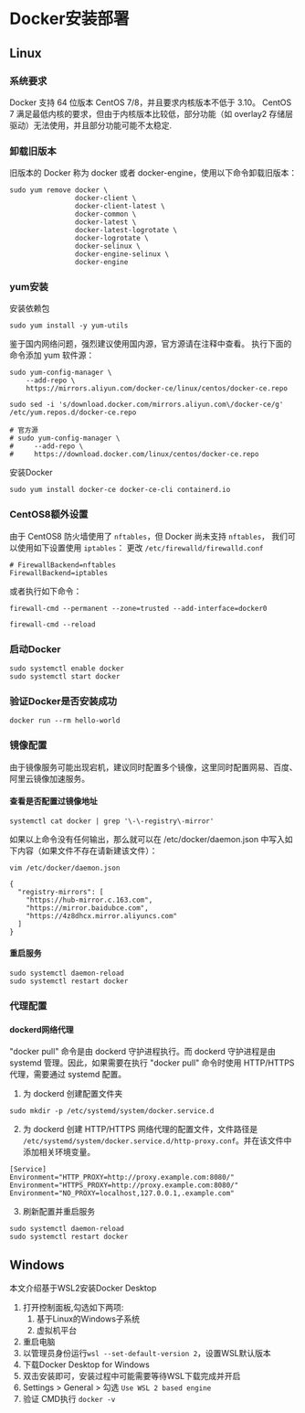 # Docker安装部署

## Linux

### 系统要求
Docker 支持 64 位版本 CentOS 7/8，并且要求内核版本不低于 3.10。 CentOS 7 满足最低内核的要求，但由于内核版本比较低，部分功能（如 overlay2 存储层驱动）无法使用，并且部分功能可能不太稳定.

### 卸载旧版本
旧版本的 Docker 称为 docker 或者 docker-engine，使用以下命令卸载旧版本：
```shell
sudo yum remove docker \
                docker-client \
                docker-client-latest \
                docker-common \
                docker-latest \
                docker-latest-logrotate \
                docker-logrotate \
                docker-selinux \
                docker-engine-selinux \
                docker-engine
```
### yum安装

安装依赖包
```shell
sudo yum install -y yum-utils
```

鉴于国内网络问题，强烈建议使用国内源，官方源请在注释中查看。
执行下面的命令添加 yum 软件源：
```shell
sudo yum-config-manager \
    --add-repo \
    https://mirrors.aliyun.com/docker-ce/linux/centos/docker-ce.repo

sudo sed -i 's/download.docker.com/mirrors.aliyun.com\/docker-ce/g' /etc/yum.repos.d/docker-ce.repo

# 官方源
# sudo yum-config-manager \
#     --add-repo \
#     https://download.docker.com/linux/centos/docker-ce.repo
```

安装Docker
```shell
sudo yum install docker-ce docker-ce-cli containerd.io
```

### CentOS8额外设置
由于 CentOS8 防火墙使用了 `nftables`，但 Docker 尚未支持 `nftables`， 我们可以使用如下设置使用 `iptables`：
更改 `/etc/firewalld/firewalld.conf`
```shell
# FirewallBackend=nftables
FirewallBackend=iptables
```
或者执行如下命令：
```shell
firewall-cmd --permanent --zone=trusted --add-interface=docker0

firewall-cmd --reload
```

### 启动Docker
```shell
sudo systemctl enable docker
sudo systemctl start docker
```

### 验证Docker是否安装成功
```shell
docker run --rm hello-world
```


### 镜像配置
由于镜像服务可能出现宕机，建议同时配置多个镜像，这里同时配置网易、百度、阿里云镜像加速服务。

#### 查看是否配置过镜像地址

```shell
systemctl cat docker | grep '\-\-registry\-mirror'
```
如果以上命令没有任何输出，那么就可以在 /etc/docker/daemon.json 中写入如下内容（如果文件不存在请新建该文件）：

```shell
vim /etc/docker/daemon.json

{
  "registry-mirrors": [
    "https://hub-mirror.c.163.com",
    "https://mirror.baidubce.com",
    "https://4z8dhcx.mirror.aliyuncs.com"
  ]
}
```

#### 重启服务
```shell
sudo systemctl daemon-reload
sudo systemctl restart docker
```

### 代理配置

#### dockerd网络代理
"docker pull" 命令是由 dockerd 守护进程执行。而 dockerd 守护进程是由 systemd 管理。因此，如果需要在执行 "docker pull" 命令时使用 HTTP/HTTPS 代理，需要通过 systemd 配置。

1. 为 dockerd 创建配置文件夹

```shell
sudo mkdir -p /etc/systemd/system/docker.service.d
```

2. 为 dockerd 创建 HTTP/HTTPS 网络代理的配置文件，文件路径是 `/etc/systemd/system/docker.service.d/http-proxy.conf`。并在该文件中添加相关环境变量。

```shell
[Service]
Environment="HTTP_PROXY=http://proxy.example.com:8080/"
Environment="HTTPS_PROXY=http://proxy.example.com:8080/"
Environment="NO_PROXY=localhost,127.0.0.1,.example.com"
```

3. 刷新配置并重启服务

```shell
sudo systemctl daemon-reload
sudo systemctl restart docker
```

## Windows

本文介绍基于WSL2安装Docker Desktop

1. 打开控制面板,勾选如下两项:  
   1. 基于Linux的Windows子系统
   2. 虚拟机平台
2. 重启电脑
3. 以管理员身份运行`wsl --set-default-version 2`，设置WSL默认版本
4. 下载Docker Desktop for Windows
5. 双击安装即可，安装过程中可能需要等待WSL下载完成并开启
6. Settings > General > 勾选 `Use WSL 2 based engine`
7. 验证 CMD执行 `docker -v`
